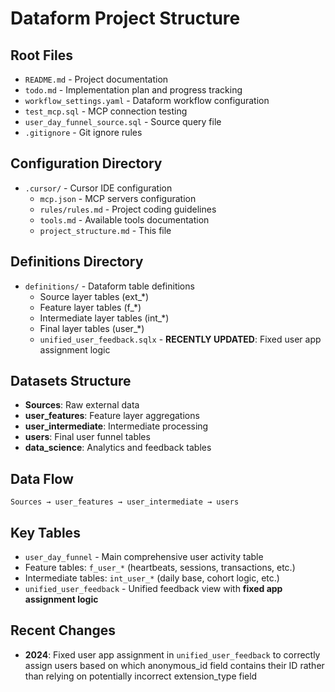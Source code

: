 # Dataform Project Structure

## Root Files
- `README.md` - Project documentation
- `todo.md` - Implementation plan and progress tracking
- `workflow_settings.yaml` - Dataform workflow configuration
- `test_mcp.sql` - MCP connection testing
- `user_day_funnel_source.sql` - Source query file
- `.gitignore` - Git ignore rules

## Configuration Directory
- `.cursor/` - Cursor IDE configuration
  - `mcp.json` - MCP servers configuration
  - `rules/rules.md` - Project coding guidelines
  - `tools.md` - Available tools documentation
  - `project_structure.md` - This file

## Definitions Directory
- `definitions/` - Dataform table definitions
  - Source layer tables (ext_*)
  - Feature layer tables (f_*)
  - Intermediate layer tables (int_*)
  - Final layer tables (user_*)
  - `unified_user_feedback.sqlx` - **RECENTLY UPDATED**: Fixed user app assignment logic

## Datasets Structure
- **Sources**: Raw external data
- **user_features**: Feature layer aggregations  
- **user_intermediate**: Intermediate processing
- **users**: Final user funnel tables
- **data_science**: Analytics and feedback tables

## Data Flow
```
Sources → user_features → user_intermediate → users
```

## Key Tables
- `user_day_funnel` - Main comprehensive user activity table
- Feature tables: `f_user_*` (heartbeats, sessions, transactions, etc.)
- Intermediate tables: `int_user_*` (daily base, cohort logic, etc.)
- `unified_user_feedback` - Unified feedback view with **fixed app assignment logic**

## Recent Changes
- **2024**: Fixed user app assignment in `unified_user_feedback` to correctly assign users based on which anonymous_id field contains their ID rather than relying on potentially incorrect extension_type field 